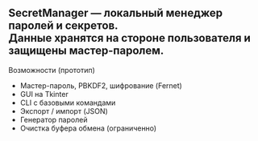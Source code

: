SecretManager — локальный менеджер паролей и секретов.  
Данные хранятся на стороне пользователя и защищены мастер-паролем.  
---
Возможности (прототип)
- Мастер-пароль, PBKDF2, шифрование (Fernet)
- GUI на Tkinter
- CLI с базовыми командами
- Экспорт / импорт (JSON)
- Генератор паролей
- Очистка буфера обмена (ограниченно)
